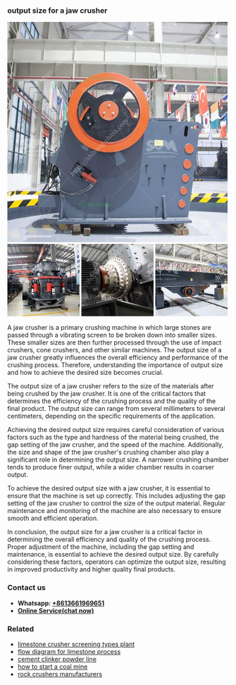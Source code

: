 <h3>output size for a jaw crusher</h3><img src='1704856851.jpg' alt=''><p>A jaw crusher is a primary crushing machine in which large stones are passed through a vibrating screen to be broken down into smaller sizes. These smaller sizes are then further processed through the use of impact crushers, cone crushers, and other similar machines. The output size of a jaw crusher greatly influences the overall efficiency and performance of the crushing process. Therefore, understanding the importance of output size and how to achieve the desired size becomes crucial.</p><p>The output size of a jaw crusher refers to the size of the materials after being crushed by the jaw crusher. It is one of the critical factors that determines the efficiency of the crushing process and the quality of the final product. The output size can range from several millimeters to several centimeters, depending on the specific requirements of the application.</p><p>Achieving the desired output size requires careful consideration of various factors such as the type and hardness of the material being crushed, the gap setting of the jaw crusher, and the speed of the machine. Additionally, the size and shape of the jaw crusher's crushing chamber also play a significant role in determining the output size. A narrower crushing chamber tends to produce finer output, while a wider chamber results in coarser output.</p><p>To achieve the desired output size with a jaw crusher, it is essential to ensure that the machine is set up correctly. This includes adjusting the gap setting of the jaw crusher to control the size of the output material. Regular maintenance and monitoring of the machine are also necessary to ensure smooth and efficient operation.</p><p>In conclusion, the output size for a jaw crusher is a critical factor in determining the overall efficiency and quality of the crushing process. Proper adjustment of the machine, including the gap setting and maintenance, is essential to achieve the desired output size. By carefully considering these factors, operators can optimize the output size, resulting in improved productivity and higher quality final products.</p><h3>Contact us</h3><ul><li><strong>Whatsapp:&nbsp;<a href="https://wa.me/8613661969651">+8613661969651</a></strong></li><li><a href="https://swt.shibang-china.com/?git&amp;zhl&amp;output size for a jaw crusher"><strong>Online Service(chat now)</strong></a></li></ul><h3>Related</h3><ul><li><a href='limestone crusher screening types plant.md'>limestone crusher screening types plant</a></li><li><a href='flow diagram for limestone process.md'>flow diagram for limestone process</a></li><li><a href='cement clinker powder line.md'>cement clinker powder line</a></li><li><a href='how to start a coal mine.md'>how to start a coal mine</a></li><li><a href='rock crushers manufacturers.md'>rock crushers manufacturers</a></li></ul>